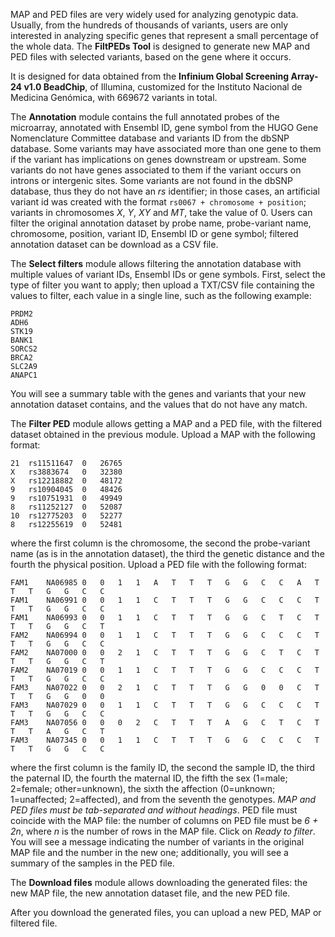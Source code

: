 MAP and PED files are very widely used for analyzing genotypic data. Usually, from the hundreds of thousands of variants, users are only interested in analyzing specific genes that represent a small percentage of the whole data. The **FiltPEDs Tool** is designed to generate new MAP and PED files with selected variants, based on the gene where it occurs.

It is designed for data obtained from the **Infinium Global Screening Array-24 v1.0 BeadChip**, of Illumina, customized for the Instituto Nacional de Medicina Genómica, with 669672 variants in total.

The **Annotation** module contains the full annotated probes of the microarray, annotated with Ensembl ID, gene symbol from the HUGO Gene Nomenclature Committee database and variants ID from the dbSNP database. Some variants may have associated more than one gene to them if the variant has implications on genes downstream or upstream. Some variants do not have genes associated to them if the variant occurs on introns or intergenic sites. Some variants are not found in the dbSNP database, thus they do not have an *rs* identifier; in those cases, an artificial variant id was created with the format `rs0067 + chromosome + position`; variants in chromosomes *X*, *Y*, *XY* and *MT*, take the value of 0. Users can filter the original annotation dataset by probe name, probe-variant name, chromosome, position, variant ID, Ensembl ID or gene symbol; filtered annotation dataset can be download as a CSV file.

The **Select filters** module allows filtering the annotation database with multiple values of variant IDs, Ensembl IDs or gene symbols. First, select the type of filter you want to apply; then upload a TXT/CSV file containing the values to filter, each value in a single line, such as the following example:
```
PRDM2
ADH6
STK19
BANK1
SORCS2
BRCA2
SLC2A9
ANAPC1
```
You will see a summary table with the genes and variants that your new annotation dataset contains, and the values that do not have any match.

The **Filter PED** module allows getting a MAP and a PED file, with the filtered dataset obtained in the previous module. Upload a MAP with the following format:
```
21	rs11511647	0	26765
X	rs3883674	0	32380
X	rs12218882	0	48172
9	rs10904045	0	48426
9	rs10751931	0	49949
8	rs11252127	0	52087
10	rs12775203	0	52277
8	rs12255619	0	52481
```
where the first column is the chromosome, the second the probe-variant name (as is in the annotation dataset), the third the genetic distance and the fourth the physical position. Upload a PED file with the following format:
```
FAM1	NA06985	0	0	1	1	A	T	T	T	G	G	C	C	A	T	T	T	G	G	C	C
FAM1	NA06991	0	0	1	1	C	T	T	T	G	G	C	C	C	T	T	T	G	G	C	C
FAM1	NA06993	0	0	1	1	C	T	T	T	G	G	C	T	C	T	T	T	G	G	C	T
FAM2	NA06994	0	0	1	1	C	T	T	T	G	G	C	C	C	T	T	T	G	G	C	C
FAM2	NA07000	0	0	2	1	C	T	T	T	G	G	C	T	C	T	T	T	G	G	C	T
FAM2	NA07019	0	0	1	1	C	T	T	T	G	G	C	C	C	T	T	T	G	G	C	C
FAM3	NA07022	0	0	2	1	C	T	T	T	G	G	0	0	C	T	T	T	G	G	0	0
FAM3	NA07029	0	0	1	1	C	T	T	T	G	G	C	C	C	T	T	T	G	G	C	C
FAM3	NA07056	0	0	0	2	C	T	T	T	A	G	C	T	C	T	T	T	A	G	C	T
FAM3	NA07345	0	0	1	1	C	T	T	T	G	G	C	C	C	T	T	T	G	G	C	C
```
where the first column is the family ID, the second the sample ID,  the third the paternal ID, the fourth the maternal ID, the fifth the sex (1=male; 2=female; other=unknown), the sixth the affection (0=unknown; 1=unaffected; 2=affected), and from the seventh the genotypes. *MAP and PED files must be tab-separated and without headings*. PED file must coincide with the MAP file: the number of columns on PED file must be *6 + 2n*, where *n* is the number of rows in the MAP file. Click on *Ready to filter*. You will see a message indicating the number of variants in the original MAP file and the number in the new one; additionally, you will see a summary of the samples in the PED file.

The **Download files** module allows downloading the generated files: the new MAP file, the new annotation dataset file, and the new PED file.

After you download the generated files, you can upload a new PED, MAP or filtered file.